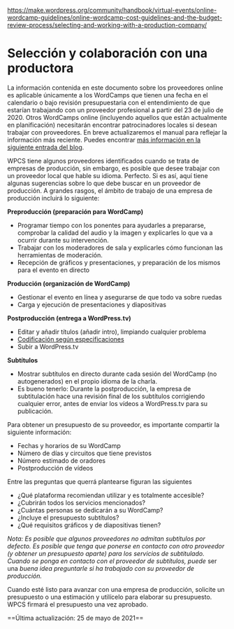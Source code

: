 https://make.wordpress.org/community/handbook/virtual-events/online-wordcamp-guidelines/online-wordcamp-cost-guidelines-and-the-budget-review-process/selecting-and-working-with-a-production-company/

# Selección y colaboración con una productora

La información contenida en este documento sobre los proveedores online es aplicable únicamente a los WordCamps que tienen una fecha en el calendario o bajo revisión presupuestaria con el entendimiento de que estarían trabajando con un proveedor profesional a partir del 23 de julio de 2020. Otros WordCamps online (incluyendo aquellos que están actualmente en planificación) necesitarán encontrar patrocinadores locales si desean trabajar con proveedores. En breve actualizaremos el manual para reflejar la información más reciente. Puedes encontrar [más información en la siguiente entrada del blog](https://make.wordpress.org/community/2020/07/23/moving-forward-with-online-events/).

WPCS tiene algunos proveedores identificados cuando se trata de empresas de producción, sin embargo, es posible que desee trabajar con un proveedor local que hable su idioma. Perfecto. Si es así, aquí tiene algunas sugerencias sobre lo que debe buscar en un proveedor de producción. A grandes rasgos, el ámbito de trabajo de una empresa de producción incluirá lo siguiente:

**Preproducción (preparación para WordCamp)**

- Programar tiempo con los ponentes para ayudarles a prepararse, comprobar la calidad del audio y la imagen y explicarles lo que va a ocurrir durante su intervención.
- Trabajar con los moderadores de sala y explicarles cómo funcionan las herramientas de moderación.
- Recepción de gráficos y presentaciones, y preparación de los mismos para el evento en directo

**Producción (organización de WordCamp)**

- Gestionar el evento en línea y asegurarse de que todo va sobre ruedas
- Carga y ejecución de presentaciones y diapositivas

**Postproducción (entrega a WordPress.tv)**

- Editar y añadir títulos (añadir intro), limpiando cualquier problema
- [Codificación según especificaciones](https://make.wordpress.org/tv/handbook/about/video-submission-guidelines/)
- Subir a WordPress.tv

**Subtítulos**

- Mostrar subtítulos en directo durante cada sesión del WordCamp (no autogenerados) en el propio idioma de la charla.
- Es bueno tenerlo: Durante la postproducción, la empresa de subtitulación hace una revisión final de los subtítulos corrigiendo cualquier error, antes de enviar los vídeos a WordPress.tv para su publicación.

Para obtener un presupuesto de su proveedor, es importante compartir la siguiente información:

- Fechas y horarios de su WordCamp
- Número de días y circuitos que tiene previstos
- Número estimado de oradores
- Postproducción de vídeos

Entre las preguntas que querrá plantearse figuran las siguientes

- ¿Qué plataforma recomiendan utilizar y es totalmente accesible?
- ¿Cubrirán todos los servicios mencionados?
- ¿Cuántas personas se dedicarán a su WordCamp?
- ¿Incluye el presupuesto subtítulos?
- ¿Qué requisitos gráficos y de diapositivas tienen?

_Nota: Es posible que algunos proveedores no admitan subtítulos por defecto. Es posible que tenga que ponerse en contacto con otro proveedor (y obtener un presupuesto aparte) para los servicios de subtitulado. Cuando se ponga en contacto con el proveedor de subtítulos, puede_ ser una _buena idea preguntarle si ha trabajado con su proveedor de producción._

Cuando esté listo para avanzar con una empresa de producción, solicite un presupuesto o una estimación y utilícelo para elaborar su presupuesto. WPCS firmará el presupuesto una vez aprobado.

==Última actualización: 25 de mayo de 2021==